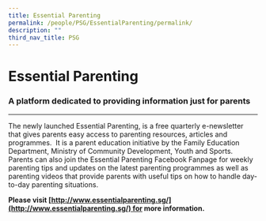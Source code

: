 ```yaml
---
title: Essential Parenting
permalink: /people/PSG/EssentialParenting/permalink/
description: ""
third_nav_title: PSG
---
```

Essential Parenting 
====================

### A platform dedicated to providing information just for parents
--------------------------------------------------------------
The newly launched Essential Parenting, is a free quarterly e-newsletter that gives parents easy access to parenting resources, articles and programmes.  It is a parent education initiative by the Family Education Department, Ministry of Community Development, Youth and Sports.  Parents can also join the Essential Parenting Facebook Fanpage for weekly parenting tips and updates on the latest parenting programmes as well as parenting videos that provide parents with useful tips on how to handle day-to-day parenting situations.

**Please visit [http://www.essentialparenting.sg/](http://www.essentialparenting.sg/) for more information.**